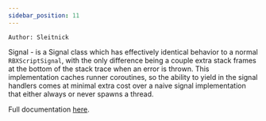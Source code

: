 ```yaml
---
sidebar_position: 11
---
```


`Author: Sleitnick`

Signal - is a Signal class which has effectively identical behavior to a normal `RBXScriptSignal`, 
with the only difference being a couple extra stack frames at the bottom of the stack trace when an error is thrown.
This implementation caches runner coroutines, so the ability to yield in the signal handlers comes at minimal extra cost over a naive signal 
implementation that either always or never spawns a thread.

Full documentation [here](https://sleitnick.github.io/RbxUtil/api/Signal/).